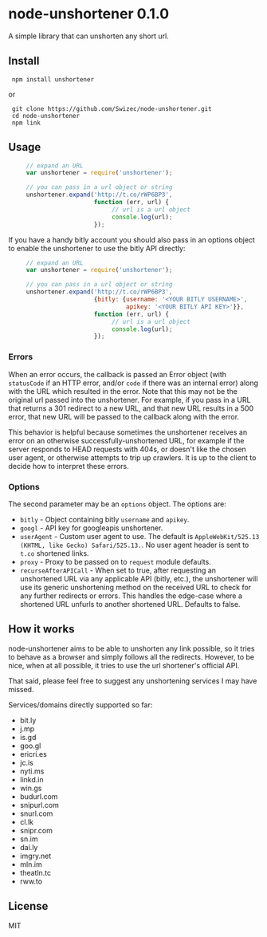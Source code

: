 # node-unshortener 0.1.0

A simple library that can unshorten any short url.

## Install

     npm install unshortener

or

     git clone https://github.com/Swizec/node-unshortener.git
     cd node-unshortener
     npm link

## Usage

``` javascript
     // expand an URL
     var unshortener = require('unshortener');

     // you can pass in a url object or string
     unshortener.expand('http://t.co/rWP6BP3',
                        function (err, url) {
                             // url is a url object
                             console.log(url);
                        });
```

If you have a handy bitly account you should also pass in an options
object to enable the unshortener to use the bitly API directly:

``` javascript
     // expand an URL
     var unshortener = require('unshortener');

     // you can pass in a url object or string
     unshortener.expand('http://t.co/rWP6BP3',
                        {bitly: {username: '<YOUR BITLY USERNAME>',
                                 apikey: '<YOUR BITLY API KEY>'}},
                        function (err, url) {
                             // url is a url object
                             console.log(url);
                        });
```

### Errors

When an error occurs, the callback is passed an Error object (with
`statusCode` if an HTTP error, and/or `code` if there was an internal
error) along with the URL which resulted in the error. Note that this
may not be the original url passed into the unshortener. For example,
if you pass in a URL that returns a 301 redirect to a new URL, and that
new URL results in a 500 error, that new URL will be passed to the
callback along with the error.

This behavior is helpful because sometimes the unshortener receives an
error on an otherwise successfully-unshortened URL, for example if the
server responds to HEAD requests with 404s, or doesn't like the chosen
user agent, or otherwise attempts to trip up crawlers. It is up to the
client to decide how to interpret these errors.

### Options

The second parameter may be an `options` object. The options are:

  - `bitly` - Object containing bitly `username` and `apikey`.
  - `googl` - API key for googleapis unshortener.
  - `userAgent` - Custom user agent to use. The default is
  `AppleWebKit/525.13 (KHTML, like Gecko) Safari/525.13.`. No user
  agent header is sent to `t.co` shortened links.
  - `proxy` - Proxy to be passed on to `request` module defaults.
  - `recurseAfterAPICall` - When set to true, after requesting an
  unshortened URL via any applicable API (bitly, etc.), the unshortener
  will use its generic unshortening method on the received URL to check
  for any further redirects or errors. This handles the edge-case where
  a shortened URL unfurls to another shortened URL. Defaults to false.

## How it works

node-unshortener aims to be able to unshorten any link possible, so it
tries to behave as a browser and simply follows all the
redirects. However, to be nice, when at all possible, it tries to use
the url shortener's official API.

That said, please feel free to suggest any unshortening services I may
have missed.

Services/domains directly supported so far:

  - bit.ly
  - j.mp
  - is.gd
  - goo.gl
  - ericri.es
  - jc.is
  - nyti.ms
  - linkd.in
  - win.gs
  - budurl.com
  - snipurl.com
  - snurl.com
  - cl.lk
  - snipr.com
  - sn.im
  - dai.ly
  - imgry.net
  - mln.im
  - theatln.tc
  - rww.to

## License

MIT
